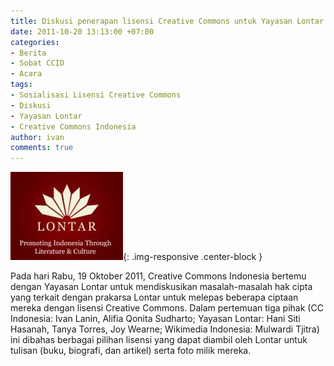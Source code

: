 ```yaml
---
title: Diskusi penerapan lisensi Creative Commons untuk Yayasan Lontar
date: 2011-10-20 13:13:00 +07:00
categories:
- Berita
- Sobat CCID
- Acara
tags:
- Sosialisasi Lisensi Creative Commons
- Diskusi
- Yayasan Lontar
- Creative Commons Indonesia
author: ivan
comments: true
---
```


![logo-lontar.jpg](/uploads/logo-lontar.jpg){: .img-responsive .center-block }

Pada hari Rabu, 19 Oktober 2011, Creative Commons Indonesia bertemu dengan Yayasan Lontar untuk mendiskusikan masalah-masalah hak cipta yang terkait dengan prakarsa Lontar untuk melepas beberapa ciptaan mereka dengan lisensi Creative Commons. Dalam pertemuan tiga pihak (CC Indonesia: Ivan Lanin, Alifia Qonita Sudharto; Yayasan Lontar: Hani Siti Hasanah, Tanya Torres, Joy Wearne; Wikimedia Indonesia: Mulwardi Tjitra) ini dibahas berbagai pilihan lisensi yang dapat diambil oleh Lontar untuk tulisan (buku, biografi, dan artikel) serta foto milik mereka.
